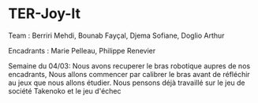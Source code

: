 # TER-Joy-It

Team : Berriri Mehdi, Bounab Fayçal, Djema Sofiane, Doglio Arthur

Encadrants : Marie Pelleau, Philippe Renevier


Semaine du 04/03: Nous avons recuperer le bras robotique aupres de nos encadrants, Nous allons commencer par calibrer le bras avant de réfléchir au jeux que nous allons étudier.
Nous pensons déjà travaillé sur le jeu de société Takenoko et le jeu d'échec

